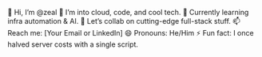 👋 Hi, I’m @zeal
👀 I’m into cloud, code, and cool tech.
🌱 Currently learning infra automation & AI.
💞️ Let’s collab on cutting-edge full-stack stuff.
📫 Reach me: [Your Email or LinkedIn]
😄 Pronouns: He/Him
⚡ Fun fact: I once halved server costs with a single script.
